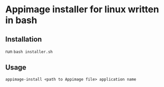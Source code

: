 # Appimage installer for linux written in bash
## Installation
run ``bash installer.sh``
## Usage
``appimage-install <path to Appimage file> application name``
```
```
